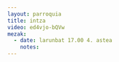 ```yaml
---
layout: parroquia
title: intza
video: ed4vjo-bQVw
mezak:
  - date: larunbat 17.00 4. astea
    notes:
---
```


